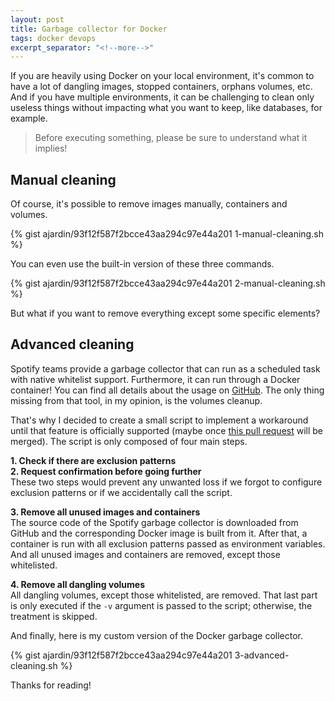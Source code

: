 ```yaml
---
layout: post
title: Garbage collector for Docker
tags: docker devops
excerpt_separator: "<!--more-->"
---
```


If you are heavily using Docker on your local environment, it's common to have a lot of dangling images, stopped
containers, orphans volumes, etc. And if you have multiple environments, it can be challenging to clean only useless
things without impacting what you want to keep, like databases, for example.

<!--more-->

> Before executing something, please be sure to understand what it implies!

Manual cleaning
---------------
Of course, it's possible to remove images manually, containers and volumes.

{% gist ajardin/93f12f587f2bcce43aa294c97e44a201 1-manual-cleaning.sh %}

You can even use the built-in version of these three commands.

{% gist ajardin/93f12f587f2bcce43aa294c97e44a201 2-manual-cleaning.sh %}

But what if you want to remove everything except some specific elements?

Advanced cleaning
-----------------
Spotify teams provide a garbage collector that can run as a scheduled task with native whitelist support. Furthermore,
it can run through a Docker container! You can find all details about the usage on [GitHub][1]. The only thing missing
from that tool, in my opinion, is the volumes cleanup.

That's why I decided to create a small script to implement a workaround until that feature is officially supported
(maybe once [this pull request][2] will be merged). The script is only composed of four main steps.

**1. Check if there are exclusion patterns**  
**2. Request confirmation before going further**  
These two steps would prevent any unwanted loss if we forgot to configure exclusion patterns or if we accidentally call
the script.

**3. Remove all unused images and containers**  
The source code of the Spotify garbage collector is downloaded from GitHub and the corresponding Docker image is built
from it. After that, a container is run with all exclusion patterns passed as environment variables. And all unused
images and containers are removed, except those whitelisted.

**4. Remove all dangling volumes**  
All dangling volumes, except those whitelisted, are removed. That last part is only executed if the `-v` argument is
passed to the script; otherwise, the treatment is skipped.

And finally, here is my custom version of the Docker garbage collector.

{% gist ajardin/93f12f587f2bcce43aa294c97e44a201 3-advanced-cleaning.sh %}

Thanks for reading!

<!-- Resources -->
[1]: https://github.com/spotify/docker-gc
[2]: https://github.com/spotify/docker-gc/pull/142
